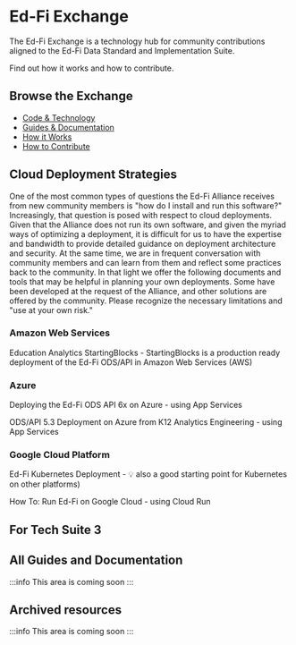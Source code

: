 # Ed-Fi Exchange

The Ed-Fi Exchange is a technology hub for community contributions aligned to the Ed-Fi Data Standard and Implementation Suite.

Find out how it works and how to contribute.

## Browse the Exchange

* [Code & Technology](./code-technology/readme.md)
* [Guides & Documentation](./guides-documentation/readme.md)
* [How it Works](./how-it-works.md)
* [How to Contribute](./how-to-contribute.md)

## Cloud Deployment  Strategies

One of the most common types of questions the Ed-Fi Alliance receives from new community members is "how do I install and run this software?" Increasingly, that question is posed with respect to cloud deployments. Given that the Alliance does not run its own software, and given the myriad ways of optimizing a deployment, it is difficult for us to have the expertise and bandwidth to provide detailed guidance on deployment architecture and security. At the same time, we are in frequent conversation with community members and can learn from them and reflect some practices back to the community. In that light we offer the following documents and tools that may be helpful in planning your own deployments. Some have been developed at the request of the Alliance, and other solutions are offered by the community. Please recognize the necessary limitations and "use at your own risk."

### Amazon Web Services

Education Analytics StartingBlocks - StartingBlocks is a production ready deployment of the Ed-Fi ODS/API in Amazon Web Services (AWS)

### Azure

Deploying the Ed-Fi ODS API 6x on Azure - using App Services

ODS/API 5.3 Deployment on Azure from K12 Analytics Engineering - using App Services

### Google Cloud Platform

Ed-Fi Kubernetes Deployment - 💡 also a good starting point for Kubernetes on other platforms)

How To: Run Ed-Fi on Google Cloud - using Cloud Run

## For Tech Suite 3

## All Guides and Documentation

:::info
This area is coming soon
:::

## Archived resources

:::info
This area is coming soon
:::
